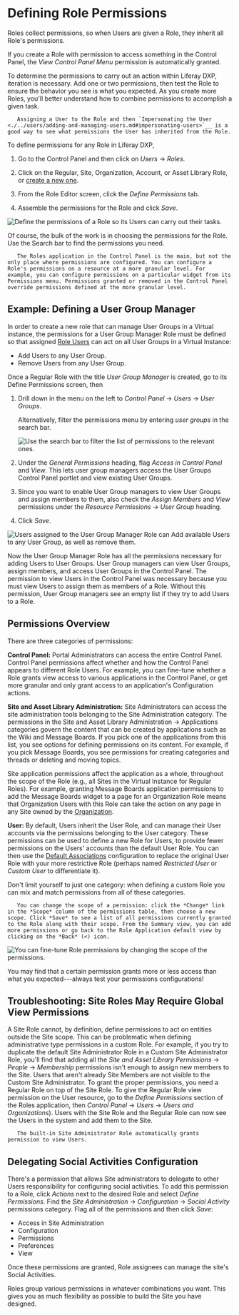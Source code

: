 # Defining Role Permissions

Roles collect permissions, so when Users are given a Role, they inherit all Role's permissions.

If you create a Role with permission to access something in the Control Panel, the *View Control Panel Menu* permission is automatically granted.

To determine the permissions to carry out an action within Liferay DXP, iteration is necessary. Add one or two permissions, then test the Role to ensure the behavior you see is what you expected. As you create more Roles, you'll better understand how to combine permissions to accomplish a given task.

```tip::
   Assigning a User to the Role and then `Impersonating the User <./../users/adding-and-managing-users.md#impersonating-users>`__ is a good way to see what permissions the User has inherited from the Role.
```

To define permissions for any Role in Liferay DXP,

1. Go to the Control Panel and then click on *Users* &rarr; *Roles*.

1. Click on the Regular, Site, Organization, Account, or Asset Library Role, or [create a new one](./creating-and-managing-roles.md).

1. From the Role Editor screen, click the _Define Permissions_ tab.

1. Assemble the permissions for the Role and click _Save_.

![Define the permissions of a Role so its Users can carry out their tasks.](./understanding-roles-and-permissions/images/04.png)

Of course, the bulk of the work is in choosing the permissions for the Role. Use the Search bar to find the permissions you need.

```note::
   The Roles application in the Control Panel is the main, but not the only place where permissions are configured. You can configure a Role's permissions on a resource at a more granular level. For example, you can configure permissions on a particular widget from its Permissions menu. Permissions granted or removed in the Control Panel override permissions defined at the more granular level.
```

## Example: Defining a User Group Manager

In order to create a new role that can manage User Groups in a Virtual instance, the permissions for a User Group Manager Role must be defined so that assigned [Role Users](./assigning-users-to-roles.md) can act on all User Groups in a Virtual Instance:

- Add Users to any User Group.
- Remove Users from any User Group.

Once a Regular Role with the title _User Group Manager_ is created, go to its Define Permissions screen, then

1. Drill down in the menu on the left to *Control Panel* &rarr; *Users* &rarr; *User Groups*.

   Alternatively, filter the permissions menu by entering _user groups_ in the search bar.

   ![Use the search bar to filter the list of permissions to the relevant ones.](./defining-role-permissions/images/01.png)

1. Under the *General Permissions* heading, flag *Access in Control Panel* and *View*. This lets user group managers access the User Groups Control Panel portlet and view existing User Groups.

1. Since you want to enable User Group managers to view User Groups and assign members to them, also check the *Assign Members* and *View* permissions under the *Resource Permissions* &rarr; *User Group* heading.

1. Click *Save*.

![Users assigned to the User Group Manager Role can Add available Users to any User Group, as well as remove them.](./defining-role-permissions/images/02.png)

Now the User Group Manager Role has all the permissions necessary for adding Users to User Groups. User Group managers can view User Groups, assign members, and access User Groups in the Control Panel. The permission to view Users in the Control Panel was necessary because you must view Users to assign them as members of a Role. Without this permission, User Group managers see an empty list if they try to add Users to a Role.

## Permissions Overview

There are three categories of permissions:

**Control Panel:** Portal Administrators can access the entire Control Panel. Control Panel permissions affect whether and how the Control Panel appears to different Role Users. For example, you can fine-tune whether a Role grants view access to various applications in the Control Panel, or get more granular and only grant access to an application's Configuration actions.

**Site and Asset Library Administration:** Site Administrators can access the site administration tools belonging to the Site Administration category. The permissions in the Site and Asset Library Administration &rarr; Applications categories govern the content that can be created by applications such as the Wiki and Message Boards. If you pick one of the applications from this list, you see options for defining permissions on its content. For example, if you pick Message Boards, you see permissions for creating categories and threads or deleting and moving topics.

Site application permissions affect the application as a whole, throughout the scope of the Role (e.g., all Sites in the Virtual Instance for Regular Roles). For example, granting Message Boards application permissions to add the Message Boards widget to a page for an Organization Role means that Organization Users with this Role can take the action on any page in any Site owned by the [Organization](../organizations/understanding-organizations.md).

**User:** By default, Users inherit the User Role, and can manage their User accounts via the permissions belonging to the User category. These permissions can be used to define a new Role for Users, to provide fewer permissions on the Users' accounts than the default User Role. You can then use the [Default Associations](./assigning-users-to-roles.md#default-user-associations) configuration to replace the original User Role with your more restrictive Role (perhaps named _Restricted User_ or _Custom User_ to differentiate it).

Don't limit yourself to just one category: when defining a custom Role you can mix and match permissions from all of these categories.

```tip::
   You can change the scope of a permission: click the *Change* link in the *Scope* column of the permissions table, then choose a new scope. Click *Save* to see a list of all permissions currently granted to the Role along with their scope. From the Summary view, you can add more permissions or go back to the Role Application default view by clicking on the *Back* (<) icon.
```

![You can fine-tune Role permissions by changing the scope of the permissions.](./defining-role-permissions/images/03.png)

You may find that a certain permission grants more or less access than what you expected---always test your permissions configurations! 

## Troubleshooting: Site Roles May Require Global View Permissions

A Site Role cannot, by definition, define permissions to act on entities outside the Site scope. This can be problematic when defining administrative type permissions in a custom Role. For example, if you try to duplicate the default Site Administrator Role in a Custom Site Administrator Role, you'll find that adding all the _Site and Asset Library Permissions_ &rarr; _People_ &rarr; _Membership_ permissions isn't enough to assign new members to the Site. Users that aren't already Site Members are not visible to the Custom Site Administrator. To grant the proper permissions, you need a Regular Role on top of the Site Role. To give the Regular Role view permission on the User resource, go to the _Define Permissions_ section of the Roles application, then _Control Panel_ &rarr; _Users_ &rarr; _Users and Organizations_). Users with the Site Role and the Regular Role can now see the Users in the system and add them to the Site.

```note::
   The built-in Site Administrator Role automatically grants permission to view Users.
```

## Delegating Social Activities Configuration

There's a permission that allows Site administrators to delegate to other Users responsibility for configuring social activities. To add this permission to a Role, click *Actions* next to the desired Role and select *Define Permissions*. Find the *Site Administration* &rarr; *Configuration* &rarr; *Social Activity* permissions category. Flag all of the permissions and then click *Save*:

- Access in Site Administration
- Configuration
- Permissions
- Preferences
- View

Once these permissions are granted, Role assignees can manage the site's Social Activities.

Roles group various permissions in whatever combinations you want. This gives you as much flexibility as possible to build the Site you have designed.
